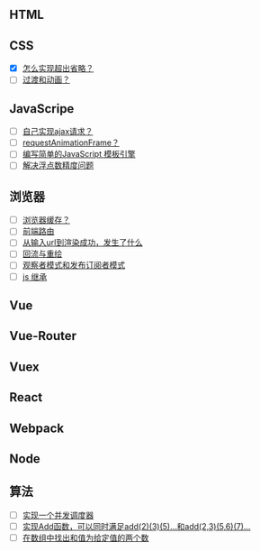 ## HTML

## CSS
- [X] [怎么实现超出省略？](./css/ellipsis.md)
- [ ] [过渡和动画？]()

## JavaScripe
- [ ] [自己实现ajax请求？]()
- [ ] [requestAnimationFrame？](./javascript/requestAnimationFrame.md)
- [ ] [编写简单的JavaScript 模板引擎]()
- [ ] [解决浮点数精度问题]()

## 浏览器
- [ ] [浏览器缓存？](./network/cache.md)
- [ ] [前端路由]()
- [ ] [从输入url到渲染成功，发生了什么]()
- [ ] [回流与重绘]()
- [ ] [观察者模式和发布订阅者模式]()
- [ ] [js 继承]()
## Vue

## Vue-Router

## Vuex

## React

## Webpack

## Node

## 算法
- [ ] [实现一个并发调度器]()
- [ ] [实现Add函数，可以同时满足add(2)(3)(5)...和add(2,3)(5,6)(7)...]()
- [ ] [在数组中找出和值为给定值的两个数]()

